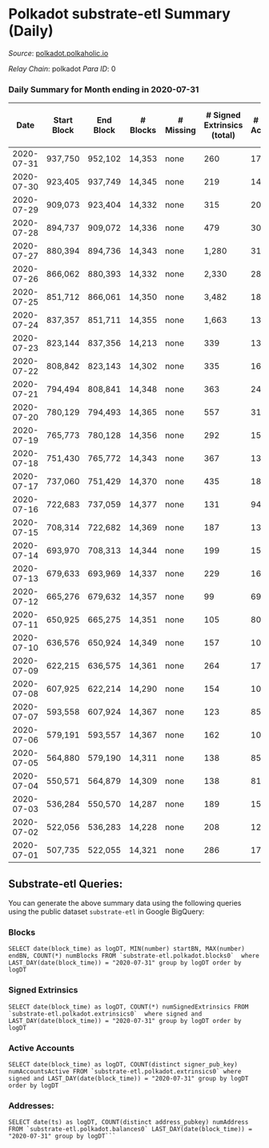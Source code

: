 # Polkadot substrate-etl Summary (Daily)

_Source_: [polkadot.polkaholic.io](https://polkadot.polkaholic.io)

*Relay Chain*: polkadot
*Para ID*: 0



### Daily Summary for Month ending in 2020-07-31


| Date | Start Block | End Block | # Blocks | # Missing | # Signed Extrinsics (total) | # Active Accounts | # Addresses with Balances | # Events | # Transfers | # XCM Transfers In | # XCM Transfers Out |
| ---- | ----------- | --------- | -------- | --------- | --------------------------- | ----------------- | ------------------------- | -------- | ----------- | ------------------ | ------------------- |
| 2020-07-31 | 937,750 | 952,102 | 14,353 | none  | 260 | 175 | 3,718 | 40,878 |   |   |   |
| 2020-07-30 | 923,405 | 937,749 | 14,345 | none  | 219 | 145 |  | 40,378 |   |   |   |
| 2020-07-29 | 909,073 | 923,404 | 14,332 | none  | 315 | 206 |  | 41,847 | 1 ($36,466,979) |   |   |
| 2020-07-28 | 894,737 | 909,072 | 14,336 | none  | 479 | 308 |  | 41,118 | 8 ($199,048,145) |   |   |
| 2020-07-27 | 880,394 | 894,736 | 14,343 | none  | 1,280 | 312 |  | 47,382 | 356 ($144,409,416) |   |   |
| 2020-07-26 | 866,062 | 880,393 | 14,332 | none  | 2,330 | 284 |  | 53,195 | 280 ($336,518,680) |   |   |
| 2020-07-25 | 851,712 | 866,061 | 14,350 | none  | 3,482 | 186 |  | 57,390 | 240 ($115,273,225) |   |   |
| 2020-07-24 | 837,357 | 851,711 | 14,355 | none  | 1,663 | 139 |  | 47,099 | 1 ($6,242.22) |   |   |
| 2020-07-23 | 823,144 | 837,356 | 14,213 | none  | 339 | 139 |  | 39,796 |   |   |   |
| 2020-07-22 | 808,842 | 823,143 | 14,302 | none  | 335 | 161 |  | 41,529 |   |   |   |
| 2020-07-21 | 794,494 | 808,841 | 14,348 | none  | 363 | 243 |  | 40,534 |   |   |   |
| 2020-07-20 | 780,129 | 794,493 | 14,365 | none  | 557 | 314 |  | 41,701 | 8 ($200,163) |   |   |
| 2020-07-19 | 765,773 | 780,128 | 14,356 | none  | 292 | 157 |  | 40,289 | 27 ($19,044.07) |   |   |
| 2020-07-18 | 751,430 | 765,772 | 14,343 | none  | 367 | 139 |  | 40,533 | 2 ($17,156.82) |   |   |
| 2020-07-17 | 737,060 | 751,429 | 14,370 | none  | 435 | 182 |  | 41,082 | 33 ($1,032,497) |   |   |
| 2020-07-16 | 722,683 | 737,059 | 14,377 | none  | 131 | 94 |  | 39,601 | 9 ($415,710) |   |   |
| 2020-07-15 | 708,314 | 722,682 | 14,369 | none  | 187 | 133 |  | 39,909 |   |   |   |
| 2020-07-14 | 693,970 | 708,313 | 14,344 | none  | 199 | 151 |  | 39,612 | 31 ($44.32) |   |   |
| 2020-07-13 | 679,633 | 693,969 | 14,337 | none  | 229 | 165 |  | 39,997 |   |   |   |
| 2020-07-12 | 665,276 | 679,632 | 14,357 | none  | 99 | 69 |  | 39,382 |   |   |   |
| 2020-07-11 | 650,925 | 665,275 | 14,351 | none  | 105 | 80 |  | 39,330 |   |   |   |
| 2020-07-10 | 636,576 | 650,924 | 14,349 | none  | 157 | 105 |  | 39,645 | 20 ($793,087,713) |   |   |
| 2020-07-09 | 622,215 | 636,575 | 14,361 | none  | 264 | 172 |  | 39,797 |   |   |   |
| 2020-07-08 | 607,925 | 622,214 | 14,290 | none  | 154 | 109 |  | 39,259 |   |   |   |
| 2020-07-07 | 593,558 | 607,924 | 14,367 | none  | 123 | 85 |  | 39,241 |   |   |   |
| 2020-07-06 | 579,191 | 593,557 | 14,367 | none  | 162 | 104 |  | 39,644 | 5 ($714,867,500) |   |   |
| 2020-07-05 | 564,880 | 579,190 | 14,311 | none  | 138 | 85 |  | 39,270 |   |   |   |
| 2020-07-04 | 550,571 | 564,879 | 14,309 | none  | 138 | 81 |  | 39,047 |   |   |   |
| 2020-07-03 | 536,284 | 550,570 | 14,287 | none  | 189 | 150 |  | 39,600 | 65 ($193,426,992) |   |   |
| 2020-07-02 | 522,056 | 536,283 | 14,228 | none  | 208 | 129 |  | 39,307 |   |   |   |
| 2020-07-01 | 507,735 | 522,055 | 14,321 | none  | 286 | 177 |  | 39,824 | 25 ($2,630.71) |   |   |

## Substrate-etl Queries:
You can generate the above summary data using the following queries using the public dataset `substrate-etl` in Google BigQuery:


### Blocks
```
SELECT date(block_time) as logDT, MIN(number) startBN, MAX(number) endBN, COUNT(*) numBlocks FROM `substrate-etl.polkadot.blocks0`  where LAST_DAY(date(block_time)) = "2020-07-31" group by logDT order by logDT
```


### Signed Extrinsics
```
SELECT date(block_time) as logDT, COUNT(*) numSignedExtrinsics FROM `substrate-etl.polkadot.extrinsics0`  where signed and LAST_DAY(date(block_time)) = "2020-07-31" group by logDT order by logDT
```


### Active Accounts
```
SELECT date(block_time) as logDT, COUNT(distinct signer_pub_key) numAccountsActive FROM `substrate-etl.polkadot.extrinsics0` where signed and LAST_DAY(date(block_time)) = "2020-07-31" group by logDT order by logDT
```


### Addresses:
```
SELECT date(ts) as logDT, COUNT(distinct address_pubkey) numAddress FROM `substrate-etl.polkadot.balances0` LAST_DAY(date(block_time)) = "2020-07-31" group by logDT```


